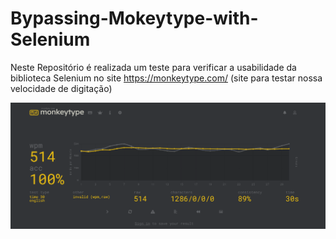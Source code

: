 # Bypassing-Mokeytype-with-Selenium
Neste Repositório é realizada um teste para verificar a usabilidade da biblioteca Selenium no site https://monkeytype.com/ (site para testar nossa velocidade de digitação)

![score do teste](score.png)
